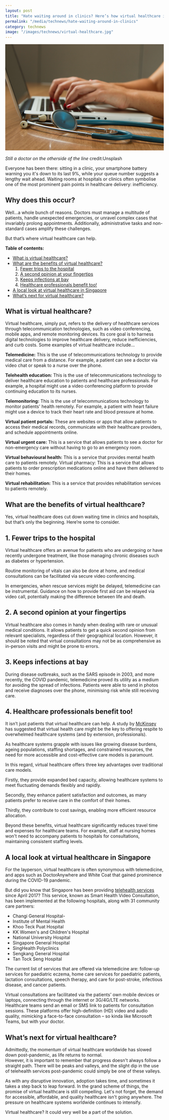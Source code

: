 ```yaml
---
layout: post
title: "Hate waiting around in clinics? Here’s how virtual healthcare is changing that."
permalink: "/media/technews/hate-waiting-around-in-clinics"
category: technews
image: "/images/technews/virtual-healthcare.jpg"
---
```


![Virtual Doctor](/images/technews/virtual-healthcare.jpg)

*Still a doctor on the otherside of the line* credit:Unsplash

Everyone has been there: sitting in a clinic, your smartphone battery warning you it's down to its last 9%, while your queue number suggests a lengthy wait ahead. Waiting rooms at hospitals or clinics often symbolise one of the most prominent pain points in healthcare delivery: inefficiency. 

## Why does this occur?
Well...a whole bunch of reasons. Doctors must manage a multitude of patients, handle unexpected emergencies, or unravel complex cases that invariably prolong appointments. Additionally, administrative tasks and non-standard cases amplify these challenges. 

But that’s where virtual healthcare can help.

**Table of contents:**
- [What is virtual healthcare?](/media/technews/hate-waiting-around-in-clinics#what-is-virtual-healthcare)
- [What are the benefits of virtual healthcare?](/media/technews/hate-waiting-around-in-clinics#what-are-the-benefits-of-virtual-healthcare)
  1. [Fewer trips to the hospital](/media/technews/hate-waiting-around-in-clinics#1-fewer-trips-to-the-hospital)
  2. [A second opinion at your fingertips](/media/technews/hate-waiting-around-in-clinics#2-a-second-opinion-at-your-fingertips)
  3. [Keeps infections at bay](/media/technews/hate-waiting-around-in-clinics#3-keep-infections-at-bay)
  4. [Healthcare professionals benefit too!](/media/technews/hate-waiting-around-in-clinics#4-healthcare-professionals-benefit-too)
- [A local look at virtual healthcare in Singapore](/media/technews/hate-waiting-around-in-clinics#a-local-look-at-virtual-healthcare-in-singapore)
- [What’s next for virtual healthcare?](/media/technews/hate-waiting-around-in-clinics#whats-next-for-virtual-healthcare)

## What is virtual healthcare?
Virtual healthcare, simply put, refers to the delivery of healthcare services through telecommunication technologies, such as video conferencing, mobile apps, and remote monitoring devices. Its core goal is to harness digital technologies to improve healthcare delivery, reduce inefficiencies, and curb costs. 
Some examples of virtual healthcare include…

**Telemedicine:** This is the use of telecommunications technology to provide medical care from a distance. For example, a patient can see a doctor via video chat or speak to a nurse over the phone.

**Telehealth education:** This is the use of telecommunications technology to deliver healthcare education to patients and healthcare professionals. For example, a hospital might use a video conferencing platform to provide continuing education to its nurses.

**Telemonitoring:** This is the use of telecommunications technology to monitor patients' health remotely. For example, a patient with heart failure might use a device to track their heart rate and blood pressure at home.

**Virtual patient portals:** These are websites or apps that allow patients to access their medical records, communicate with their healthcare providers, and schedule appointments online.

**Virtual urgent care:** This is a service that allows patients to see a doctor for non-emergency care without having to go to an emergency room.

**Virtual behavioural health:** This is a service that provides mental health care to patients remotely.
Virtual pharmacy: This is a service that allows patients to order prescription medications online and have them delivered to their homes.

**Virtual rehabilitation:** This is a service that provides rehabilitation services to patients remotely.  

## What are the benefits of virtual healthcare? 
Yes, virtual healthcare does cut down waiting time in clinics and hospitals, but that’s only the beginning. Here’re some to consider.

## 1. Fewer trips to the hospital 
Virtual healthcare offers an avenue for patients who are undergoing or have recently undergone treatment, like those managing chronic diseases such as diabetes or hypertension. 

Routine monitoring of vitals can also be done at home, and medical consultations can be facilitated via secure video conferencing. 

In emergencies, when rescue services might be delayed, telemedicine can be instrumental. Guidance on how to provide first aid can be relayed via video call, potentially making the difference between life and death.

## 2. A second opinion at your fingertips
Virtual healthcare also comes in handy when dealing with rare or unusual medical conditions. It allows patients to get a quick second opinion from relevant specialists, regardless of their geographical location. However, it should be noted that virtual consultations may not be as comprehensive as in-person visits and might be prone to errors.

## 3. Keeps infections at bay
During disease outbreaks, such as the SARS episode in 2003, and more recently, the COVID pandemic, telemedicine proved its utility as a medium for avoiding the spread of infections. Patients were able to send in photos and receive diagnoses over the phone, minimising risk while still receiving care.

## 4. Healthcare professionals benefit too!
It isn’t just patients that virtual healthcare can help. 
A study by [McKinsey](https://www.mckinsey.com/industries/healthcare/our-insights/virtual-hospitals-could-offer-respite-to-overwhelmed-health-systems) has suggested that virtual health care might be the key to offering respite to overwhelmed 
healthcare systems (and by extension, professionals).

As healthcare systems grapple with issues like growing disease burdens, ageing populations, staffing shortages, and constrained resources, the need for more accessible and cost-effective care models is paramount.

In this regard, virtual healthcare offers three key advantages over traditional care models. 

Firstly, they provide expanded bed capacity, allowing healthcare systems to meet fluctuating demands flexibly and rapidly. 

Secondly, they enhance patient satisfaction and outcomes, as many patients prefer to receive care in the comfort of their homes. 

Thirdly, they contribute to cost savings, enabling more efficient resource allocation.

Beyond these benefits, virtual healthcare significantly reduces travel time and expenses for healthcare teams. For example, staff at nursing homes won't need to accompany patients to hospitals for consultations, maintaining consistent staffing levels. 

## A local look at virtual healthcare in Singapore 
For the layperson, virtual healthcare is often synonymous with telemedicine, and apps such as DoctorAnywhere and White Coat that gained prominence during the COVID-19 pandemic. 

But did you know that Singapore has been providing [telehealth services](https://www.smartnation.gov.sg/initiatives/health/telehealth/) since April 2017?
This service, known as Smart Health Video Consultation, has been implemented at the following hospitals, along with 31 community care partners:
- Changi General Hospital-
- Institute of Mental Health
- Khoo Teck Puat Hospital
- KK Women's and Children's Hospital
- National University Hospital
- Singapore General Hospital
- SingHealth Polyclinics
- Sengkang General Hospital
- Tan Tock Seng Hospital

The current list of services that are offered via telemedicine are: follow-up services for paediatric eczema, home care services for paediatric patients, lactation consultations, speech therapy, and care for post-stroke, infectious disease, and cancer patients.

Virtual consultations are facilitated via the patients' own mobile devices or laptops, connecting through the internet or 3G/4G/LTE networks. Healthcare teams send an email or SMS link to patients for consultation sessions. 
These platforms offer high-definition (HD) video and audio quality, mimicking a face-to-face consultation – so kinda like Microsoft Teams, but with your doctor. 

## What’s next for virtual healthcare? 
Admittedly, the momentum of virtual healthcare worldwide has slowed down post-pandemic, as life returns to normal.  
However, it is important to remember that progress doesn't always follow a straight path. 
There will be peaks and valleys, and the slight dip in the use of telehealth services post-pandemic could simply be one of these valleys. 

As with any disruptive innovation, adoption takes time, and sometimes it takes a step back to leap forward.
In the grand scheme of things, the promise of virtual healthcare is still compelling. 
Let's not forget, the demand for accessible, affordable, and quality healthcare isn't going anywhere. The pressure on healthcare systems worldwide continues to intensify.

Virtual healthcare? It could very well be a part of the solution.
